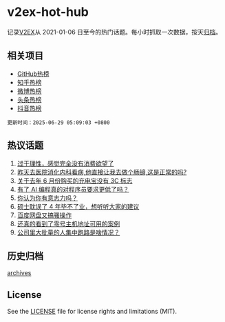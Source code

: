 # v2ex-hot-hub

 记录[V2EX](https://www.v2ex.com/)从 2021-01-06 日至今的热门话题。每小时抓取一次数据，按天[归档](archives)。
 
 ## 相关项目

- [GitHub热榜](https://github.com/lonnyzhang423/github-hot-hub)
- [知乎热榜](https://github.com/lonnyzhang423/zhihu-hot-hub)
- [微博热榜](https://github.com/lonnyzhang423/weibo-hot-hub)
- [头条热榜](https://github.com/lonnyzhang423/toutiao-hot-hub)
- [抖音热榜](https://github.com/lonnyzhang423/douyin-hot-hub)


 `更新时间：2025-06-29 05:09:03 +0800`

## 热议话题

1. [过于理性，感觉完全没有消费欲望了](https://www.v2ex.com/t/1141638)
1. [昨天去医院消化内科看病,他直接让我去做个肠镜,这是正常的吗?](https://www.v2ex.com/t/1141639)
1. [关于去年 6 月份购买的充电宝没有 3C 标志](https://www.v2ex.com/t/1141632)
1. [有了 AI 编程真的对程序员要求更低了吗？](https://www.v2ex.com/t/1141594)
1. [你认为你有意志力吗？](https://www.v2ex.com/t/1141611)
1. [硕士耽误了 4 年毕不了业，想听听大家的建议](https://www.v2ex.com/t/1141631)
1. [百度网盘又搞骚操作](https://www.v2ex.com/t/1141608)
1. [还真的看到了零号主机地址可用的案例](https://www.v2ex.com/t/1141658)
1. [公司里大批量的人集中跑路是啥情况？](https://www.v2ex.com/t/1141592)

## 历史归档

[archives](archives)

## License

See the [LICENSE](LICENSE) file for license rights and limitations (MIT).
